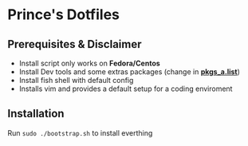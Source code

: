 # Prince's  Dotfiles

## Prerequisites & Disclaimer
- Install script only works on **Fedora/Centos**
- Install Dev tools and some extras packages (change in [**pkgs_a.list**](https://github.com/Roya1jr/dotfiles/blob/main/pkgs_a.lst))
- Install fish shell with default config
- Installs vim and provides a default setup for a coding enviroment



## Installation

Run `sudo ./bootstrap.sh` to install everthing
